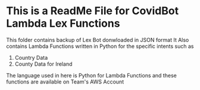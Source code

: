 # This is a ReadMe File for CovidBot Lambda Lex Functions
This folder contains backup of Lex Bot donwloaded in JSON format 
It Also contains Lambda Functions written in Python for the specific intents such as 
1. Country Data
2. County Data for Ireland

The language used in here is Python for Lambda Functions and these functions are available on Team's AWS Account
